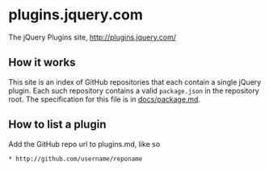 # plugins.jquery.com

The jQuery Plugins site, http://plugins.jquery.com/

## How it works

This site is an index of GitHub repositories that each contain a single
jQuery plugin. Each such repository contains a valid `package.json` in
the repository root. The specification for this file is in
[docs/package.md](./docs/package.md).

## How to list a plugin

Add the GitHub repo url to plugins.md, like so

`* http://github.com/username/reponame`
